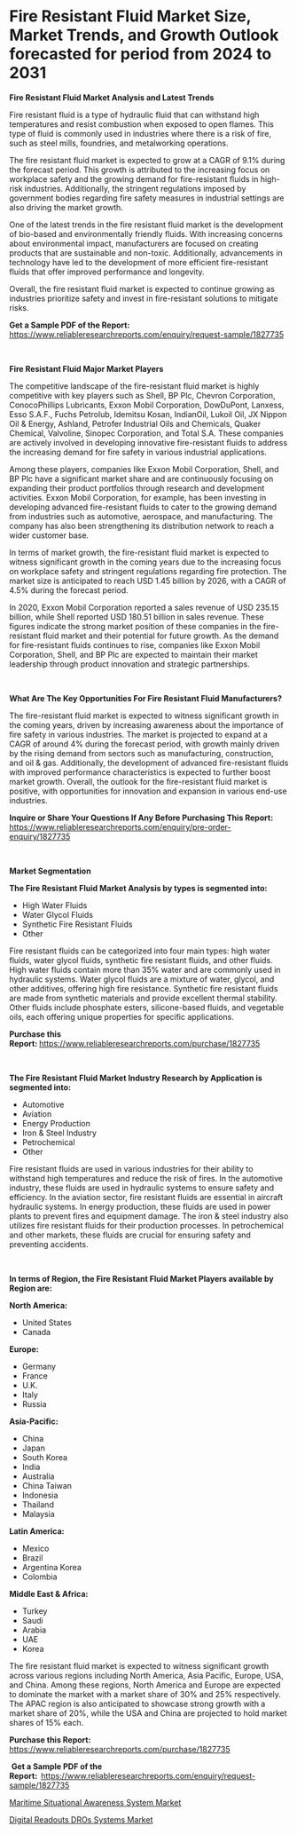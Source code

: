 <p><h1>Fire Resistant Fluid Market Size, Market Trends, and Growth Outlook forecasted for period from 2024 to 2031</h1></p><p><strong>Fire Resistant Fluid Market Analysis and Latest Trends</strong></p>
<p><p>Fire resistant fluid is a type of hydraulic fluid that can withstand high temperatures and resist combustion when exposed to open flames. This type of fluid is commonly used in industries where there is a risk of fire, such as steel mills, foundries, and metalworking operations.</p><p>The fire resistant fluid market is expected to grow at a CAGR of 9.1% during the forecast period. This growth is attributed to the increasing focus on workplace safety and the growing demand for fire-resistant fluids in high-risk industries. Additionally, the stringent regulations imposed by government bodies regarding fire safety measures in industrial settings are also driving the market growth.</p><p>One of the latest trends in the fire resistant fluid market is the development of bio-based and environmentally friendly fluids. With increasing concerns about environmental impact, manufacturers are focused on creating products that are sustainable and non-toxic. Additionally, advancements in technology have led to the development of more efficient fire-resistant fluids that offer improved performance and longevity.</p><p>Overall, the fire resistant fluid market is expected to continue growing as industries prioritize safety and invest in fire-resistant solutions to mitigate risks.</p></p>
<p><strong>Get a Sample PDF of the Report:&nbsp;</strong> <a href="https://www.reliableresearchreports.com/enquiry/request-sample/1827735">https://www.reliableresearchreports.com/enquiry/request-sample/1827735</a></p>
<p>&nbsp;</p>
<p><strong>Fire Resistant Fluid Major Market Players</strong></p>
<p><p>The competitive landscape of the fire-resistant fluid market is highly competitive with key players such as Shell, BP Plc, Chevron Corporation, ConocoPhillips Lubricants, Exxon Mobil Corporation, DowDuPont, Lanxess, Esso S.A.F., Fuchs Petrolub, Idemitsu Kosan, IndianOil, Lukoil Oil, JX Nippon Oil & Energy, Ashland, Petrofer Industrial Oils and Chemicals, Quaker Chemical, Valvoline, Sinopec Corporation, and Total S.A. These companies are actively involved in developing innovative fire-resistant fluids to address the increasing demand for fire safety in various industrial applications.</p><p>Among these players, companies like Exxon Mobil Corporation, Shell, and BP Plc have a significant market share and are continuously focusing on expanding their product portfolios through research and development activities. Exxon Mobil Corporation, for example, has been investing in developing advanced fire-resistant fluids to cater to the growing demand from industries such as automotive, aerospace, and manufacturing. The company has also been strengthening its distribution network to reach a wider customer base.</p><p>In terms of market growth, the fire-resistant fluid market is expected to witness significant growth in the coming years due to the increasing focus on workplace safety and stringent regulations regarding fire protection. The market size is anticipated to reach USD 1.45 billion by 2026, with a CAGR of 4.5% during the forecast period. </p><p>In 2020, Exxon Mobil Corporation reported a sales revenue of USD 235.15 billion, while Shell reported USD 180.51 billion in sales revenue. These figures indicate the strong market position of these companies in the fire-resistant fluid market and their potential for future growth. As the demand for fire-resistant fluids continues to rise, companies like Exxon Mobil Corporation, Shell, and BP Plc are expected to maintain their market leadership through product innovation and strategic partnerships.</p></p>
<p>&nbsp;</p>
<p><strong>What Are The Key Opportunities For Fire Resistant Fluid Manufacturers?</strong></p>
<p><p>The fire-resistant fluid market is expected to witness significant growth in the coming years, driven by increasing awareness about the importance of fire safety in various industries. The market is projected to expand at a CAGR of around 4% during the forecast period, with growth mainly driven by the rising demand from sectors such as manufacturing, construction, and oil & gas. Additionally, the development of advanced fire-resistant fluids with improved performance characteristics is expected to further boost market growth. Overall, the outlook for the fire-resistant fluid market is positive, with opportunities for innovation and expansion in various end-use industries.</p></p>
<p><strong>Inquire or Share Your Questions If Any Before Purchasing This Report:</strong> <a href="https://www.reliableresearchreports.com/enquiry/pre-order-enquiry/1827735">https://www.reliableresearchreports.com/enquiry/pre-order-enquiry/1827735</a></p>
<p>&nbsp;</p>
<p><strong>Market Segmentation</strong></p>
<p><strong>The Fire Resistant Fluid Market Analysis by types is segmented into:</strong></p>
<p><ul><li>High Water Fluids</li><li>Water Glycol Fluids</li><li>Synthetic Fire Resistant Fluids</li><li>Other</li></ul></p>
<p><p>Fire resistant fluids can be categorized into four main types: high water fluids, water glycol fluids, synthetic fire resistant fluids, and other fluids. High water fluids contain more than 35% water and are commonly used in hydraulic systems. Water glycol fluids are a mixture of water, glycol, and other additives, offering high fire resistance. Synthetic fire resistant fluids are made from synthetic materials and provide excellent thermal stability. Other fluids include phosphate esters, silicone-based fluids, and vegetable oils, each offering unique properties for specific applications.</p></p>
<p><strong>Purchase this Report:&nbsp;</strong><a href="https://www.reliableresearchreports.com/purchase/1827735">https://www.reliableresearchreports.com/purchase/1827735</a></p>
<p>&nbsp;</p>
<p><strong>The Fire Resistant Fluid Market Industry Research by Application is segmented into:</strong></p>
<p><ul><li>Automotive</li><li>Aviation</li><li>Energy Production</li><li>Iron & Steel Industry</li><li>Petrochemical</li><li>Other</li></ul></p>
<p><p>Fire resistant fluids are used in various industries for their ability to withstand high temperatures and reduce the risk of fires. In the automotive industry, these fluids are used in hydraulic systems to ensure safety and efficiency. In the aviation sector, fire resistant fluids are essential in aircraft hydraulic systems. In energy production, these fluids are used in power plants to prevent fires and equipment damage. The iron & steel industry also utilizes fire resistant fluids for their production processes. In petrochemical and other markets, these fluids are crucial for ensuring safety and preventing accidents.</p></p>
<p>&nbsp;</p>
<p><strong>In terms of Region, the Fire Resistant Fluid Market Players available by Region are:</strong></p>
<p>
    <p> <strong> North America: </strong>
        <ul>
            <li>United States</li>
            <li>Canada</li>
        </ul>
        </p> 
    <p> <strong> Europe: </strong>
        <ul>
            <li>Germany</li>
            <li>France</li>
            <li>U.K.</li>
            <li>Italy</li>
            <li>Russia</li>
        </ul>
        </p> 
    <p> <strong> Asia-Pacific: </strong>
        <ul>
            <li>China</li>
            <li>Japan</li>
            <li>South Korea</li>
            <li>India</li>
            <li>Australia</li>
            <li>China Taiwan</li>
            <li>Indonesia</li>
            <li>Thailand</li>
            <li>Malaysia</li>
        </ul>
        </p> 
    <p> <strong> Latin America: </strong>
        <ul>
            <li>Mexico</li>
            <li>Brazil</li>
            <li>Argentina Korea</li>
            <li>Colombia</li>
        </ul>
        </p> 
    <p> <strong> Middle East & Africa: </strong>
        <ul>
            <li>Turkey</li>
            <li>Saudi</li>
            <li>Arabia</li>
            <li>UAE</li>
            <li>Korea</li>
        </ul>
    </p>
    </p>
<p><p>The fire resistant fluid market is expected to witness significant growth across various regions including North America, Asia Pacific, Europe, USA, and China. Among these regions, North America and Europe are expected to dominate the market with a market share of 30% and 25% respectively. The APAC region is also anticipated to showcase strong growth with a market share of 20%, while the USA and China are projected to hold market shares of 15% each.</p></p>
<p><strong>Purchase this Report: </strong><a href="https://www.reliableresearchreports.com/purchase/1827735">https://www.reliableresearchreports.com/purchase/1827735</a></p>
<p>&nbsp;<strong>Get a Sample PDF of the Report:&nbsp;&nbsp;</strong><a href="https://www.reliableresearchreports.com/enquiry/request-sample/1827735">https://www.reliableresearchreports.com/enquiry/request-sample/1827735</a></p>
<p><strong></strong></p>
<p><p><a href="https://glittery-fuchsia-86a.notion.site/Insights-into-Maritime-Situational-Awareness-System-Market-Size-Analysing-Market-Share-Trends-and-82f906724cb1445da4741d4b0818ce7e">Maritime Situational Awareness System Market</a></p><p><a href="https://view.publitas.com/reportprime-1/global-digital-readouts-dros-systems-market-size-and-market-trends-insights-and-projections-from-2024-to-2031/">Digital Readouts DROs Systems Market</a></p></p>